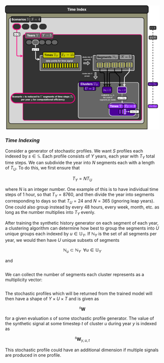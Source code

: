 
![HERON_components_resources](../diagrams/HERON_time.png)


### *Time Indexing*
Consider a generator of stochastic profiles. We want $S$ profiles each indexed by $s \in \mathbb{S}$. Each profile consists of $Y$ years, each year with $T_Y$ total time steps. We can subdivide the year into $N$ segments each with a length of $T_U$. To do this, we first ensure that

```math
T_Y = N T_U
```

where $N$ is an integer number. One example of this is to have individual time steps of 1 hour, so that $T_Y = 8760$, and then divide the year into segments corresponding to days so that $T_U = 24$ and $N=365$ (ignoring leap years). One could also group instead by every 48 hours, every week, month, etc. as long as the number multiplies into $T_Y$ evenly.

After training the synthetic history generator on each segment of each year, a clustering algorithm can determine how best to group the segments into $U$ unique groups each indexed by $u \in \mathbb{U}_Y$. If $\mathbb{N}_Y$ is the set of all segments per year, we would then have $U$ unique subsets of segments

```math
\mathbb{N}_u \subset \mathbb{N}_Y \ \ \forall u \in \mathbb{U}_Y
```

and

```math\{\ \cup \ \mathbb{N}_u \ | u \in \mathbb{U}_Y \}=\mathbb{N}_Y
```

We can collect the number of segments each cluster represents as a multiplicity vector:

```math$\mathbf{m} = [\ \ \text{len}(\mathbb{N}_u) \ | \ u \in \mathbb{U}_Y \ ]
```

The stochastic profiles which will be returned from the trained model will then have a shape of $Y \times U \times T$ and is given as

```math
{}^s\mathbf{W}
```

for a given evaluation $s$ of some stochastic profile generator. The value of the synthetic signal at some timestep $t$ of cluster $u$ during year $y$ is indexed as

```math
 {}^s\mathbf{W}_{y,u,t}
 ```

This stochastic profile could have an additional dimension if multiple signals are produced in one profile.

